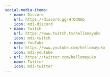 ```yaml
---
social-media-items:
  - name: Discord
    url: https://discord.gg/HTQdNWp
    icon: mdi-discord
  - name: Twitch
    url: https://www.twitch.tv/hellomayuko
    icon: mdi-twitch
  - name: YouTube
    url: https://www.youtube.com/hellomayuko
    icon: mdi-youtube
  - url: https://twitter.com/hellomayuko
    name: Twitter
    icon: mdi-twitter
---
```

